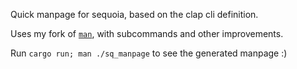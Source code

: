Quick manpage for sequoia, based on the clap cli definition. 

Uses my fork of [`man`](https://crates.io/crates/man), with subcommands and other improvements.

Run `cargo run; man ./sq_manpage` to see the generated manpage :)

